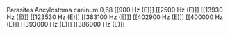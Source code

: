 Parasites Ancylostoma caninum 0,68
[[900 Hz (E)]]
[[2500 Hz (E)]]
[[13930 Hz (E)]]
[[123530 Hz (E)]]
[[383100 Hz (E)]]
[[402900 Hz (E)]]
[[400000 Hz (E)]]
[[393000 Hz (E)]]
[[386000 Hz (E)]]